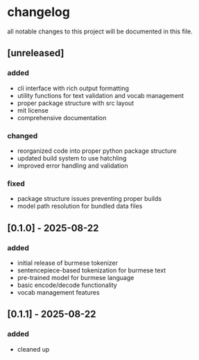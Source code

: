 # changelog

all notable changes to this project will be documented in this file.

## [unreleased]

### added
- cli interface with rich output formatting
- utility functions for text validation and vocab management
- proper package structure with src layout
- mit license
- comprehensive documentation

### changed
- reorganized code into proper python package structure
- updated build system to use hatchling
- improved error handling and validation

### fixed
- package structure issues preventing proper builds
- model path resolution for bundled data files

## [0.1.0] - 2025-08-22

### added
- initial release of burmese tokenizer
- sentencepiece-based tokenization for burmese text
- pre-trained model for burmese language
- basic encode/decode functionality
- vocab management features

## [0.1.1] - 2025-08-22

### added
- cleaned up